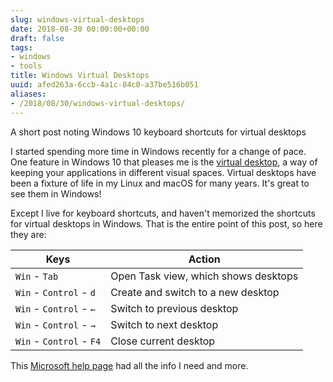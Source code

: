 ```yaml
---
slug: windows-virtual-desktops
date: 2018-08-30 00:00:00+00:00
draft: false
tags:
- windows
- tools
title: Windows Virtual Desktops
uuid: afed263a-6ccb-4a1c-84c0-a37be516b051
aliases:
- /2018/08/30/windows-virtual-desktops/
---
```

A short post noting Windows 10 keyboard shortcuts for virtual desktops
<!-- TEASER_END -->

I started spending more time in Windows recently for a change of pace. One feature in Windows 10 that pleases me is the [virtual desktop][], a way of keeping your applications in different visual spaces. Virtual desktops have been a fixture of life in my Linux and macOS for many years. It's great to see them in Windows!

[virtual desktop]: https://en.wikipedia.org/wiki/Virtual_desktop

Except I live for keyboard shortcuts, and haven't memorized the shortcuts for virtual desktops in Windows. That is the entire point of this post, so here they are:

Keys                     | Action
-------------------------|--------------------------------------
`Win` - `Tab`            | Open Task view, which shows desktops
`Win` - `Control` - `d`  | Create and switch to a new desktop
`Win` - `Control` - `←`  | Switch to previous desktop
`Win` - `Control` - `→`  | Switch to next desktop
`Win` - `Control` - `F4` | Close current desktop

This [Microsoft help page][] had all the info I need and more.

[Microsoft help page]:https://support.microsoft.com/en-us/help/12445/windows-keyboard-shortcuts